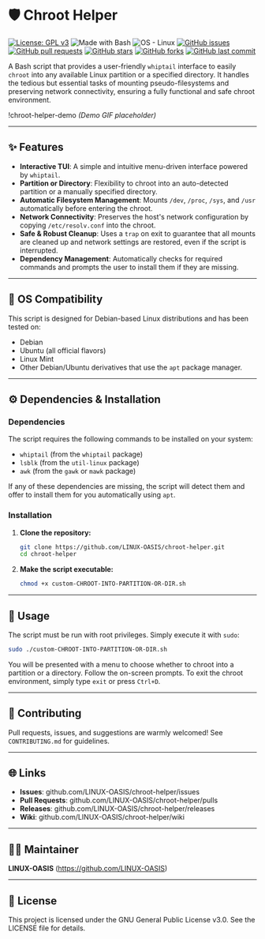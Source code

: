 # 🛡️ Chroot Helper

[![License: GPL v3](https://img.shields.io/badge/License-GPLv3-blue.svg)](https://www.gnu.org/licenses/gpl-3.0)
![Made with Bash](https://img.shields.io/badge/Made%20with-Bash-1f425f.svg)
![OS - Linux](https://img.shields.io/badge/OS-Linux-blue?logo=linux)
[![GitHub issues](https://img.shields.io/github/issues/LINUX-OASIS/chroot-helper)](https://github.com/LINUX-OASIS/chroot-helper/issues)
[![GitHub pull requests](https://img.shields.io/github/issues-pr/LINUX-OASIS/chroot-helper)](https://github.com/LINUX-OASIS/chroot-helper/pulls)
[![GitHub stars](https://img.shields.io/github/stars/LINUX-OASIS/chroot-helper)](https://github.com/LINUX-OASIS/chroot-helper/stargazers)
[![GitHub forks](https://img.shields.io/github/forks/LINUX-OASIS/chroot-helper)](https://github.com/LINUX-OASIS/chroot-helper/network)
[![GitHub last commit](https://img.shields.io/github/last-commit/LINUX-OASIS/chroot-helper)](https://github.com/LINUX-OASIS/chroot-helper/commits/main)

A Bash script that provides a user-friendly `whiptail` interface to easily `chroot` into any available Linux partition or a specified directory. It handles the tedious but essential tasks of mounting pseudo-filesystems and preserving network connectivity, ensuring a fully functional and safe chroot environment.

!chroot-helper-demo
*(Demo GIF placeholder)*

---

## ✨ Features

*   **Interactive TUI**: A simple and intuitive menu-driven interface powered by `whiptail`.
*   **Partition or Directory**: Flexibility to chroot into an auto-detected partition or a manually specified directory.
*   **Automatic Filesystem Management**: Mounts `/dev`, `/proc`, `/sys`, and `/usr` automatically before entering the chroot.
*   **Network Connectivity**: Preserves the host's network configuration by copying `/etc/resolv.conf` into the chroot.
*   **Safe & Robust Cleanup**: Uses a `trap` on exit to guarantee that all mounts are cleaned up and network settings are restored, even if the script is interrupted.
*   **Dependency Management**: Automatically checks for required commands and prompts the user to install them if they are missing.

---

## 🐧 OS Compatibility

This script is designed for Debian-based Linux distributions and has been tested on:

*   Debian
*   Ubuntu (all official flavors)
*   Linux Mint
*   Other Debian/Ubuntu derivatives that use the `apt` package manager.

---

## ⚙️ Dependencies & Installation

### Dependencies

The script requires the following commands to be installed on your system:
*   `whiptail` (from the `whiptail` package)
*   `lsblk` (from the `util-linux` package)
*   `awk` (from the `gawk` or `mawk` package)

If any of these dependencies are missing, the script will detect them and offer to install them for you automatically using `apt`.

### Installation

1.  **Clone the repository:**
    ```bash
    git clone https://github.com/LINUX-OASIS/chroot-helper.git
    cd chroot-helper
    ```

2.  **Make the script executable:**
    ```bash
    chmod +x custom-CHROOT-INTO-PARTITION-OR-DIR.sh
    ```

---

## 🚀 Usage

The script must be run with root privileges. Simply execute it with `sudo`:

```bash
sudo ./custom-CHROOT-INTO-PARTITION-OR-DIR.sh
```

You will be presented with a menu to choose whether to chroot into a partition or a directory. Follow the on-screen prompts. To exit the chroot environment, simply type `exit` or press `Ctrl+D`.

---

## 💬 Contributing

Pull requests, issues, and suggestions are warmly welcomed!
See `CONTRIBUTING.md` for guidelines.

---

## 🌐 Links

*   **Issues**: github.com/LINUX-OASIS/chroot-helper/issues
*   **Pull Requests**: github.com/LINUX-OASIS/chroot-helper/pulls
*   **Releases**: github.com/LINUX-OASIS/chroot-helper/releases
*   **Wiki**: github.com/LINUX-OASIS/chroot-helper/wiki

---

## 🧙‍♂️ Maintainer

**LINUX-OASIS** (https://github.com/LINUX-OASIS)

---

## 📜 License

This project is licensed under the GNU General Public License v3.0. See the LICENSE file for details.
